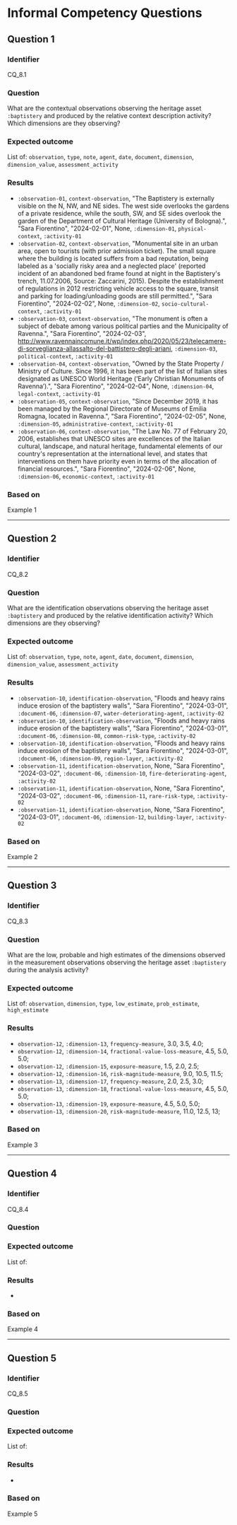 # Informal Competency Questions
## Question 1

### Identifier
CQ_8.1

### Question
What are the contextual observations observing the heritage asset `:baptistery` and produced by the relative context description activity? Which dimensions are they observing?

### Expected outcome
List of: `observation`, `type`, `note`, `agent`, `date`, `document`, `dimension`, `dimension_value`, `assessment_activity`

### Results
* `:observation-01`, `context-observation`, "The Baptistery is externally visible on the N, NW, and NE sides. The west side overlooks the gardens of a private residence, while the south, SW, and SE sides overlook the garden of the Department of Cultural Heritage (University of Bologna).", "Sara Fiorentino", "2024-02-01", None, `:dimension-01`, `physical-context`, `:activity-01`
* `:observation-02`, `context-observation`, "Monumental site in an urban area, open to tourists (with prior admission ticket). The small square where the building is located suffers from a bad reputation, being labeled as a 'socially risky area and a neglected place' (reported incident of an abandoned bed frame found at night in the Baptistery's trench, 11.07.2006, Source: Zaccarini, 2015). Despite the establishment of regulations in 2012 restricting vehicle access to the square, transit and parking for loading/unloading goods are still permitted.", "Sara Fiorentino", "2024-02-02", None, `:dimension-02`, `socio-cultural-context`, `:activity-01`
* `:observation-03`, `context-observation`, "The monument is often a subject of debate among various political parties and the Municipality of Ravenna.", "Sara Fiorentino", "2024-02-03", http://www.ravennaincomune.it/wp/index.php/2020/05/23/telecamere-di-sorveglianza-allassalto-del-battistero-degli-ariani, `:dimension-03`, `political-context`, `:activity-01`
* `:observation-04`, `context-observation`, "Owned by the State Property / Ministry of Culture. Since 1996, it has been part of the list of Italian sites designated as UNESCO World Heritage (‘Early Christian Monuments of Ravenna’).", "Sara Fiorentino", "2024-02-04", None, `:dimension-04`, `legal-context`, `:activity-01`
* `:observation-05`, `context-observation`, "Since December 2019, it has been managed by the Regional Directorate of Museums of Emilia Romagna, located in Ravenna.", "Sara Fiorentino", "2024-02-05", None, `:dimension-05`, `administrative-context`, `:activity-01`
* `:observation-06`, `context-observation`, "The Law No. 77 of February 20, 2006, establishes that UNESCO sites are excellences of the Italian cultural, landscape, and natural heritage, fundamental elements of our country's representation at the international level, and states that interventions on them have priority even in terms of the allocation of financial resources.", "Sara Fiorentino", "2024-02-06", None, `:dimension-06`, `economic-context`, `:activity-01`

### Based on
Example 1

***

## Question 2

### Identifier
CQ_8.2

### Question
What are the identification observations observing the heritage asset `:baptistery` and produced by the relative identification activity? Which dimensions are they observing?

### Expected outcome
List of: `observation`, `type`, `note`, `agent`, `date`, `document`, `dimension`, `dimension_value`, `assessment_activity`

### Results
* `:observation-10`, `identification-observation`, "Floods and heavy rains induce erosion of the baptistery walls", "Sara Fiorentino", "2024-03-01", `:document-06`, `:dimension-07`, `water-deteriorating-agent`, `:activity-02`
* `:observation-10`, `identification-observation`, "Floods and heavy rains induce erosion of the baptistery walls", "Sara Fiorentino", "2024-03-01", `:document-06`, `:dimension-08`, `common-risk-type`, `:activity-02`
* `:observation-10`, `identification-observation`, "Floods and heavy rains induce erosion of the baptistery walls", "Sara Fiorentino", "2024-03-01", `:document-06`, `:dimension-09`, `region-layer`, `:activity-02`
* `:observation-11`, `identification-observation`, None, "Sara Fiorentino", "2024-03-02", `:document-06`, `:dimension-10`, `fire-deteriorating-agent`, `:activity-02`
* `:observation-11`, `identification-observation`, None, "Sara Fiorentino", "2024-03-02", `:document-06`, `:dimension-11`, `rare-risk-type`, `:activity-02`
* `:observation-11`, `identification-observation`, None, "Sara Fiorentino", "2024-03-01", `:document-06`, `:dimension-12`, `building-layer`, `:activity-02`

### Based on
Example 2

***

## Question 3

### Identifier
CQ_8.3

### Question
What are the low, probable and high estimates of the dimensions observed in the measurement observations observing the heritage asset `:baptistery` during the analysis activity?

### Expected outcome
List of: `observation`, `dimension`, `type`, `low_estimate`, `prob_estimate`, `high_estimate`

### Results
* `observation-12`, `:dimension-13`, `frequency-measure`, 3.0, 3.5, 4.0;
* `observation-12`, `:dimension-14`, `fractional-value-loss-measure`, 4.5, 5.0, 5.0;
* `observation-12`, `:dimension-15`, `exposure-measure`, 1.5, 2.0, 2.5;
* `observation-12`, `:dimension-16`, `risk-magnitude-measure`, 9.0, 10.5, 11.5;
* `observation-13`, `:dimension-17`, `frequency-measure`, 2.0, 2.5, 3.0;
* `observation-13`, `:dimension-18`, `fractional-value-loss-measure`, 4.5, 5.0, 5.0;
* `observation-13`, `:dimension-19`, `exposure-measure`, 4.5, 5.0, 5.0;
* `observation-13`, `:dimension-20`, `risk-magnitude-measure`, 11.0, 12.5, 13;

### Based on
Example 3

***

## Question 4

### Identifier
CQ_8.4

### Question


### Expected outcome
List of: 

### Results
* 

### Based on
Example 4

***

## Question 5

### Identifier
CQ_8.5

### Question

### Expected outcome
List of: 

### Results
* 

### Based on
Example 5